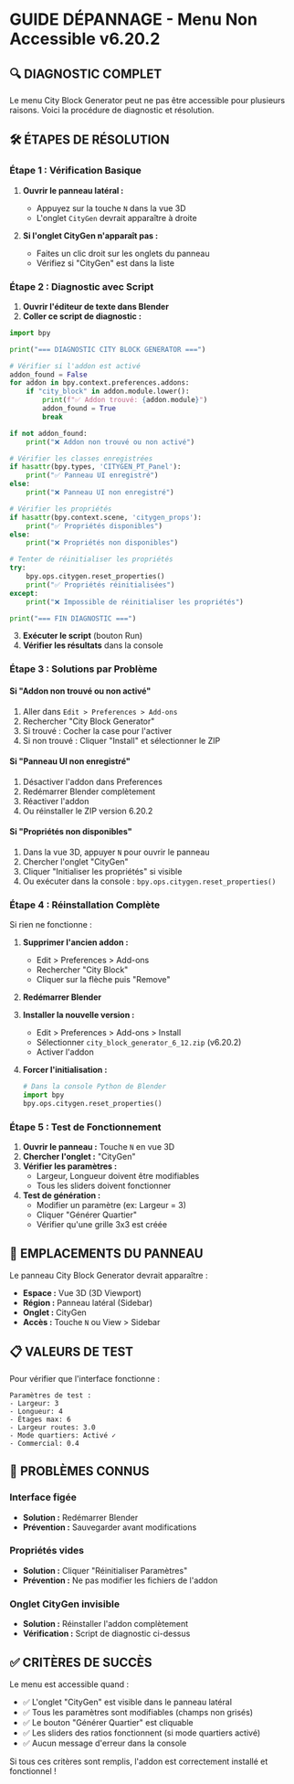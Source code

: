 # GUIDE DÉPANNAGE - Menu Non Accessible v6.20.2

## 🔍 DIAGNOSTIC COMPLET

Le menu City Block Generator peut ne pas être accessible pour plusieurs raisons. Voici la procédure de diagnostic et résolution.

## 🛠️ ÉTAPES DE RÉSOLUTION

### Étape 1 : Vérification Basique

1. **Ouvrir le panneau latéral :**
   - Appuyez sur la touche `N` dans la vue 3D
   - L'onglet `CityGen` devrait apparaître à droite

2. **Si l'onglet CityGen n'apparaît pas :**
   - Faites un clic droit sur les onglets du panneau
   - Vérifiez si "CityGen" est dans la liste

### Étape 2 : Diagnostic avec Script

1. **Ouvrir l'éditeur de texte dans Blender**
2. **Coller ce script de diagnostic :**

```python
import bpy

print("=== DIAGNOSTIC CITY BLOCK GENERATOR ===")

# Vérifier si l'addon est activé
addon_found = False
for addon in bpy.context.preferences.addons:
    if "city_block" in addon.module.lower():
        print(f"✅ Addon trouvé: {addon.module}")
        addon_found = True
        break

if not addon_found:
    print("❌ Addon non trouvé ou non activé")

# Vérifier les classes enregistrées
if hasattr(bpy.types, 'CITYGEN_PT_Panel'):
    print("✅ Panneau UI enregistré")
else:
    print("❌ Panneau UI non enregistré")

# Vérifier les propriétés
if hasattr(bpy.context.scene, 'citygen_props'):
    print("✅ Propriétés disponibles")
else:
    print("❌ Propriétés non disponibles")

# Tenter de réinitialiser les propriétés
try:
    bpy.ops.citygen.reset_properties()
    print("✅ Propriétés réinitialisées")
except:
    print("❌ Impossible de réinitialiser les propriétés")

print("=== FIN DIAGNOSTIC ===")
```

3. **Exécuter le script** (bouton Run)
4. **Vérifier les résultats** dans la console

### Étape 3 : Solutions par Problème

#### Si "Addon non trouvé ou non activé"
1. Aller dans `Edit > Preferences > Add-ons`
2. Rechercher "City Block Generator"
3. Si trouvé : Cocher la case pour l'activer
4. Si non trouvé : Cliquer "Install" et sélectionner le ZIP

#### Si "Panneau UI non enregistré"
1. Désactiver l'addon dans Preferences
2. Redémarrer Blender complètement
3. Réactiver l'addon
4. Ou réinstaller le ZIP version 6.20.2

#### Si "Propriétés non disponibles"
1. Dans la vue 3D, appuyer `N` pour ouvrir le panneau
2. Chercher l'onglet "CityGen"
3. Cliquer "Initialiser les propriétés" si visible
4. Ou exécuter dans la console : `bpy.ops.citygen.reset_properties()`

### Étape 4 : Réinstallation Complète

Si rien ne fonctionne :

1. **Supprimer l'ancien addon :**
   - Edit > Preferences > Add-ons
   - Rechercher "City Block"
   - Cliquer sur la flèche puis "Remove"

2. **Redémarrer Blender**

3. **Installer la nouvelle version :**
   - Edit > Preferences > Add-ons > Install
   - Sélectionner `city_block_generator_6_12.zip` (v6.20.2)
   - Activer l'addon

4. **Forcer l'initialisation :**
   ```python
   # Dans la console Python de Blender
   import bpy
   bpy.ops.citygen.reset_properties()
   ```

### Étape 5 : Test de Fonctionnement

1. **Ouvrir le panneau :** Touche `N` en vue 3D
2. **Chercher l'onglet :** "CityGen" 
3. **Vérifier les paramètres :**
   - Largeur, Longueur doivent être modifiables
   - Tous les sliders doivent fonctionner
4. **Test de génération :**
   - Modifier un paramètre (ex: Largeur = 3)
   - Cliquer "Générer Quartier"
   - Vérifier qu'une grille 3x3 est créée

## 🎯 EMPLACEMENTS DU PANNEAU

Le panneau City Block Generator devrait apparaître :

- **Espace :** Vue 3D (3D Viewport)
- **Région :** Panneau latéral (Sidebar)
- **Onglet :** CityGen
- **Accès :** Touche `N` ou View > Sidebar

## 📋 VALEURS DE TEST

Pour vérifier que l'interface fonctionne :

```
Paramètres de test :
- Largeur: 3
- Longueur: 4  
- Étages max: 6
- Largeur routes: 3.0
- Mode quartiers: Activé ✓
- Commercial: 0.4
```

## 🚨 PROBLÈMES CONNUS

### Interface figée
- **Solution :** Redémarrer Blender
- **Prévention :** Sauvegarder avant modifications

### Propriétés vides
- **Solution :** Cliquer "Réinitialiser Paramètres"
- **Prévention :** Ne pas modifier les fichiers de l'addon

### Onglet CityGen invisible
- **Solution :** Réinstaller l'addon complètement
- **Vérification :** Script de diagnostic ci-dessus

## ✅ CRITÈRES DE SUCCÈS

Le menu est accessible quand :
- ✅ L'onglet "CityGen" est visible dans le panneau latéral
- ✅ Tous les paramètres sont modifiables (champs non grisés)
- ✅ Le bouton "Générer Quartier" est cliquable
- ✅ Les sliders des ratios fonctionnent (si mode quartiers activé)
- ✅ Aucun message d'erreur dans la console

Si tous ces critères sont remplis, l'addon est correctement installé et fonctionnel !
